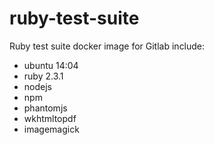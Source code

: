 # ruby-test-suite
Ruby test suite docker image for Gitlab
include:
- ubuntu 14:04
- ruby 2.3.1
- nodejs
- npm
- phantomjs
- wkhtmltopdf
- imagemagick
